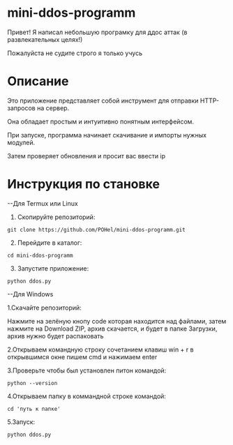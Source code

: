 # mini-ddos-programm
Привет!
Я написал небольшую програмку для ддос аттак (в развлекательных целях!)

Пожалуйста не судите строго я только учусь

# Описание

Это приложение представляет собой инструмент для отправки HTTP-запросов на сервер. 

Она обладает простым и интуитивно понятным интерфейсом.

При запуске, программа начинает скачивание и импорты нужных модулей. 

Затем проверяет обновления и просит вас ввести ip


# Инструкция по становке
--Для Termux или Linux
1. Скопируйте репозиторий:

```
git clone https://github.com/POHel/mini-ddos-programm.git
```

2. Перейдите в каталог:

```
cd mini-ddos-programm
```

3. Запустите приложение:
   
```
python ddos.py
```
--Для Windows

1.Скачайте репозиторий:

Нажмите на зелёную кнопу code которая находится над файлами, 
затем нажмите на Download ZIP, 
архив скачается, и будет в папке Загрузки, архив нужно будет распаковать

2.Открываем командную строку
сочетанием клавиш win + r 
в открывшимся окне пишем cmd и нажимаем enter

3.Проверьте чтобы был установлен питон
командой:

```
python --version
```

4.Открываем папку в коммандной строке командой:

```
cd 'путь к папке'
```

5.Запуск:

```
python ddos.py
```











